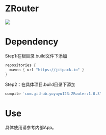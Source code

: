 # ZRouter
[![](https://jitpack.io/v/yuyuyu123/ZRouter.svg)](https://jitpack.io/#yuyuyu123/ZRouter)

# Dependency
Step1:在根目录.build文件下添加 
```gradle
repositories {
  maven { url "https://jitpack.io" }
}
```
Step2：在具体项目.build目录下添加
```gradle
compile 'com.github.yuyuyu123:ZRouter:1.0.3'
```

# Use  
具体使用请参考内部App。

